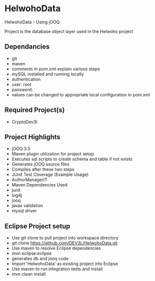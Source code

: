 # HelwohoData
HelwohoData - Using jOOQ

Project is the database object layer used in the Helwoho project

## Dependancies
* git
* maven
 * comments in pom.xml explain various steps
* mySQL installed and running locally
 * authentication
  * user: root
  * password:
  * values can be changed to appropriate local configuration in pom.xml

## Required Project(s)
* CryptoDev3l

## Project Highlights
* jOOQ 3.5
* Maven plugin utilization for project setup
 * Executes sql scripts to create schema and table if not exists
 * Generates jOOQ source files
 * Compiles after these two steps
* JUnit Test Coverage (Example Usage)
 * AuthorManagerIT
* Maven Dependencies Used
 * junit
 * log4j
 * jooq
 * javax validation
 * mysql driver

## Eclipse Project setup
* Use git clone to pull project into workspace directory
 * git clone https://github.com/DEV3L/HelwohoData.git
* Use maven to resolve Eclipse dependencies
 * mvn eclipse:eclipse
  * generates db and jooq code
* Import 'HelwohoData' as existing project into Eclipse 
* Use maven to run integration tests and install
 * mvn clean install
